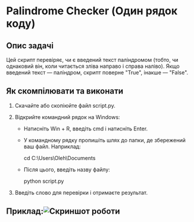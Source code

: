 # Palindrome Checker (Один рядок коду)

## Опис задачі
Цей скрипт перевіряє, чи є введений текст паліндромом (тобто, чи однаковий він, коли читається зліва направо і справа наліво). Якщо введений текст — паліндром, скрипт поверне "True", інакше — "False".

## Як скомпілювати та виконати
1. Скачайте або скопіюйте файл script.py.
2. Відкрийте командний рядок на Windows:
   - Натисніть Win + R, введіть cmd і натисніть Enter.
   - У командному рядку пропишіть шлях до папки, де збережений ваш файл. Наприклад:
     
     cd C:\Users\Oleh\Documents
     
   - Після цього, введіть назву файлу:
     
     python script.py
     
3. Введіть слово для перевірки і отримаєте результат.

## Приклад:![Скриншот роботи](image/Скриншот.png)